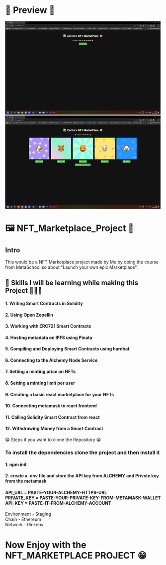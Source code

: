 # 👀 Preview 👀  
<img src="./asset/img2.png" height=300 width=500></img>
<img src="./asset/img1.png" height=300 width=500></img>
# 🖼️ NFT_Marketplace_Project 🎨

<h2> Intro </h2>
This would be a NFT Marketplace project made by Me by doing the course from MetaSchool.so about "Launch your own epic Marketplace".

<h2>🌱 Skills I will be learning while making this Project 🧑🏾‍💻 </h2>

<h4>1. Writing Smart Contracts in Solidity</h4>
<h4>2. Using Open Zepellin</h4>
<h4>3. Working with ERC721 Smart Contracts</h4>
<h4>4. Hosting metadata on IPFS using Pinata</h4>
<h4>5. Compiling and Deploying Smart Contracts using hardhat</h4>
<h4>6. Connecting to the Alchemy Node Service</h4>
<h4>7. Setting a minting price on NFTs</h4>
<h4>8. Setting a minting limit per user</h4>
<h4>9. Creating a basic react marketplace for your NFTs</h4>
<h4>10. Connecting metamask to react frontend</h4>
<h4>11. Calling Solidity Smart Contract from react</h4>
<h4>12. Withdrawing Money from a Smart Contract</h4>

😁 Steps if you want to clone the Repository 😁
<h3> To install the dependencies clone the project and then install it </h3>
<h4>1. npm init </h4>
<h4>2. create a .env file and store the API key from ALCHEMY and Privste key from the metamask </h4>
<h4> API_URL = PASTE-YOUR-ALCHEMY-HTTPS-URL <br>
PRIVATE_KEY = PASTE-YOUR-PRIVATE-KEY-FROM-METAMASK-WALLET <br>
API_KEY = PASTE-IT-FROM-ALCHEMY-ACCOUNT <br></h4>
<p> Environment - Staging <br>
Chain - Ethereum <br> 
Network - Rinkeby </h6> <br>

# Now Enjoy with the NFT_MARKETPLACE PROJECT 😁

